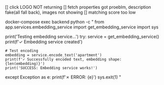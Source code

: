 [] click LOGO NOT returning
[] fetch properties got proeblm, description fake(all fall back), images not showing
[] matching score too low


docker-compose exec backend python -c "
from app.services.embedding_service import get_embedding_service
import sys

print('Testing embedding service...')
try:
    service = get_embedding_service()
    print(f'✓ Embedding service created')

    # Test encoding
    embedding = service.encode_text('apartment')
    print(f'✓ Successfully encoded text, embedding shape: {len(embedding)}')
    print('SUCCESS: Embedding service works!')
except Exception as e:
    print(f'✗ ERROR: {e}')
    sys.exit(1)
"